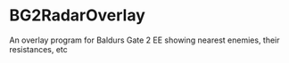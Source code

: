 # BG2RadarOverlay
An overlay program for Baldurs Gate 2 EE showing nearest enemies, their resistances, etc
